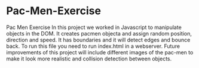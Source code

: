 # Pac-Men-Exercise
Pac Men Exercise
In this project we worked in Javascript to manipulate objects in the DOM. It creates pacmen objecta and assign random position, direction and speed. It has boundaries and it will detect edges and bounce back.
To run this file you need to run index.html in a webserver.
Future improvements of this project will include different images of the pac-men to make it look more realistic and collision detection between objects.
